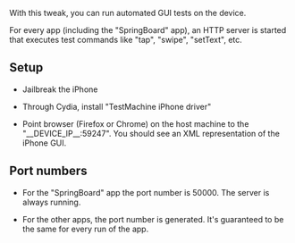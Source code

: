 With this tweak, you can run automated GUI tests on the device.

For every app (including the "SpringBoard" app), an HTTP server is started that executes test commands like "tap", "swipe", "setText", etc.


## Setup

* Jailbreak the iPhone

* Through Cydia, install "TestMachine iPhone driver"

* Point browser (Firefox or Chrome) on the host machine to the "\_\_DEVICE\_IP\_\_:59247". You should see an XML representation of the iPhone GUI.


## Port numbers

* For the "SpringBoard" app the port number is 50000. The server is always running.

* For the other apps, the port number is generated. It's guaranteed to be the same for every run of the app.
